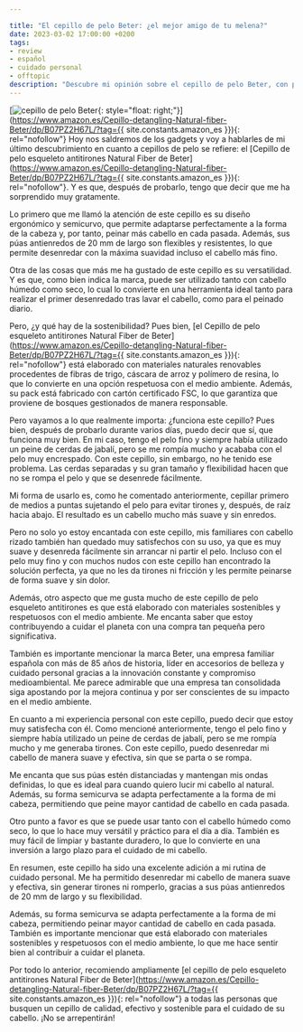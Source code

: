 ```yaml
---

title: "El cepillo de pelo Beter: ¿el mejor amigo de tu melena?"
date: 2023-03-02 17:00:00 +0200
tags:
- review
- español
- cuidado personal
- offtopic
description: "Descubre mi opinión sobre el cepillo de pelo Beter, con púas antitirones Natural Fiber y materiales sostenibles. ¿Será el mejor amigo de tu melena?"
---
```


[![cepillo de pelo Beter](https://i.imgur.com/O9eNdeut.jpg){: style="float: right;"}](https://www.amazon.es/Cepillo-detangling-Natural-fiber-Beter/dp/B07PZ2H67L/?tag={{ site.constants.amazon_es }}){: rel="nofollow"}
Hoy nos saldremos de los gadgets y voy a hablarles de mi último descubrimiento en cuanto a cepillos de pelo se refiere: el [Cepillo de pelo esqueleto antitirones Natural Fiber de Beter](https://www.amazon.es/Cepillo-detangling-Natural-fiber-Beter/dp/B07PZ2H67L/?tag={{ site.constants.amazon_es }}){: rel="nofollow"}. Y es que, después de probarlo, tengo que decir que me ha sorprendido muy gratamente.

Lo primero que me llamó la atención de este cepillo es su diseño ergonómico y semicurvo, que permite adaptarse perfectamente a la forma de la cabeza y, por tanto, peinar más cabello en cada pasada. Además, sus púas antienredos de 20 mm de largo son flexibles y resistentes, lo que permite desenredar con la máxima suavidad incluso el cabello más fino.

Otra de las cosas que más me ha gustado de este cepillo es su versatilidad. Y es que, como bien indica la marca, puede ser utilizado tanto con cabello húmedo como seco, lo cual lo convierte en una herramienta ideal tanto para realizar el primer desenredado tras lavar el cabello, como para el peinado diario.

Pero, ¿y qué hay de la sostenibilidad? Pues bien, [el Cepillo de pelo esqueleto antitirones Natural Fiber de Beter](https://www.amazon.es/Cepillo-detangling-Natural-fiber-Beter/dp/B07PZ2H67L/?tag={{ site.constants.amazon_es }}){: rel="nofollow"} está elaborado con materiales naturales renovables procedentes de fibras de trigo, cáscara de arroz y polímero de resina, lo que lo convierte en una opción respetuosa con el medio ambiente. Además, su pack está fabricado con cartón certificado FSC, lo que garantiza que proviene de bosques gestionados de manera responsable.

Pero vayamos a lo que realmente importa: ¿funciona este cepillo? Pues bien, después de probarlo durante varios días, puedo decir que sí, que funciona muy bien. En mi caso, tengo el pelo fino y siempre había utilizado un peine de cerdas de jabalí, pero se me rompía mucho y acababa con el pelo muy encrespado. Con este cepillo, sin embargo, no he tenido ese problema. Las cerdas separadas y su gran tamaño y flexibilidad hacen que no se rompa el pelo y que se desenrede fácilmente.

Mi forma de usarlo es, como he comentado anteriormente, cepillar primero de medios a puntas sujetando el pelo para evitar tirones y, después, de raíz hacia abajo. El resultado es un cabello mucho más suave y sin enredos.

Pero no solo yo estoy encantada con este cepillo, mis familiares con cabello rizado también han quedado muy satisfechos con su uso, ya que es muy suave y desenreda fácilmente sin arrancar ni partir el pelo. Incluso con el pelo muy fino y con muchos nudos con este cepillo han encontrado la solución perfecta, ya que no les da tirones ni fricción y les permite peinarse de forma suave y sin dolor.

Además, otro aspecto que me gusta mucho de este cepillo de pelo esqueleto antitirones es que está elaborado con materiales sostenibles y respetuosos con el medio ambiente. Me encanta saber que estoy contribuyendo a cuidar el planeta con una compra tan pequeña pero significativa.

También es importante mencionar la marca Beter, una empresa familiar española con más de 85 años de historia, líder en accesorios de belleza y cuidado personal gracias a la innovación constante y compromiso medioambiental. Me parece admirable que una empresa tan consolidada siga apostando por la mejora continua y por ser conscientes de su impacto en el medio ambiente.

En cuanto a mi experiencia personal con este cepillo, puedo decir que estoy muy satisfecha con él. Como mencioné anteriormente, tengo el pelo fino y siempre había utilizado un peine de cerdas de jabalí, pero se me rompía mucho y me generaba tirones. Con este cepillo, puedo desenredar mi cabello de manera suave y efectiva, sin que se parta o se rompa.

Me encanta que sus púas estén distanciadas y mantengan mis ondas definidas, lo que es ideal para cuando quiero lucir mi cabello al natural. Además, su forma semicurva se adapta perfectamente a la forma de mi cabeza, permitiendo que peine mayor cantidad de cabello en cada pasada.

Otro punto a favor es que se puede usar tanto con el cabello húmedo como seco, lo que lo hace muy versátil y práctico para el día a día. También es muy fácil de limpiar y bastante duradero, lo que lo convierte en una inversión a largo plazo para el cuidado de mi cabello.

En resumen, este cepillo ha sido una excelente adición a mi rutina de cuidado personal. Me ha permitido desenredar mi cabello de manera suave y efectiva, sin generar tirones ni romperlo, gracias a sus púas antienredos de 20 mm de largo y su flexibilidad.

Además, su forma semicurva se adapta perfectamente a la forma de mi cabeza, permitiendo peinar mayor cantidad de cabello en cada pasada. También es importante mencionar que está elaborado con materiales sostenibles y respetuosos con el medio ambiente, lo que me hace sentir bien al contribuir a cuidar el planeta.

Por todo lo anterior, recomiendo ampliamente [el cepillo de pelo esqueleto antitirones Natural Fiber de Beter](https://www.amazon.es/Cepillo-detangling-Natural-fiber-Beter/dp/B07PZ2H67L/?tag={{ site.constants.amazon_es }}){: rel="nofollow"} a todas las personas que busquen un cepillo de calidad, efectivo y sostenible para el cuidado de su cabello. ¡No se arrepentirán!
